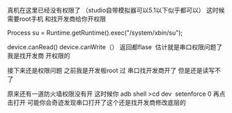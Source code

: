 真机在这里已经没有权限了 （studio自带模拟器可以5.1以下似乎都可以） 这时候 需要root手机 和找开发商给你开权限

Process su = Runtime.getRuntime().exec("/system/xbin/su");

device.canRead() device.canWrite（） 返回都flase  估计就是串口权限问题了 我是找开发商 开权限的

接下来还是权限问题 之前我是开发板root 过 串口找开发商开了 但是还是读写不了 

原来还有一道防火墙权限没有开 这时候你 adb shell >cd dev  setenforce 0 再点击打开 可能你会奇迹发现串口打开了这个还是找开发商修改底层的
